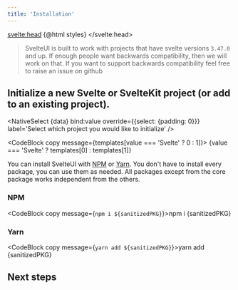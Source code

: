 ```yaml
---
title: 'Installation'
---
```


<script>
    import { NativeSelect, CheckboxGroup, Center, Container } from '@svelteuidev/core'
	import { CodeBlock, MinorHeading, NextSteps } from 'components'

    const styles = `<style id='svelteui-inject-body' type='text/css'>.article>*:nth-child(3){margin-top:1rem!important;}<\/style>`;

    const data = ['Svelte', 'SvelteKit']
    const items = [
		{
			value: "@svelteuidev/core",
			label: "@svelteuidev/core"
		},
		{
			value: "@svelteuidev/actions",
			label: "@svelteuidev/actions"
		},
		{
			value: "@svelteuidev/utilities",
			label: "@svelteuidev/utilities"
		},
		{
			value: "@svelteuidev/motion",
			label: "@svelteuidev/motion"
		},
		{
			value: "@svelteuidev/prism",
			label: "@svelteuidev/prism"
		}
	];


	let packages = ["@svelteuidev/core", "@svelteuidev/actions"];
	let templates = ["npx degit sveltejs/template my-svelte-project", "npm init svelte@next my-app"]
    $: value = 'Svelte'
	$: sanitizedPKG = packages.join(' ')
</script>

<svelte:head>
{@html styles}
</svelte:head>

<MinorHeading />

> SvelteUI is built to work with projects that have svelte versions `3.47.0` and up. If enough people want backwards compatibility, then we will work on that. If you want to support backwards compatibility feel free to raise an issue on github

## **Initialize a new Svelte or SvelteKit project (or add to an existing project).**

<NativeSelect
{data}
bind:value
override={{select: {padding: 0}}}
label='Select which project you would like to initialize'
/>

<CodeBlock copy message={templates[value === 'Svelte' ? 0 : 1]}>
{value === 'Svelte' ? templates[0] : templates[1]}
</CodeBlock>

You can install SvelteUI with [NPM](https://npmjs.com) or [Yarn](https://yarnpkg.com). You don't have to install every package, you can use them as needed. All packages except from the core package works independent from the others.

<Center override={{bc: '$blue100', padding: '$10 $4'}}>
    <CheckboxGroup
	 	items={items} 
	 	bind:value={packages} 
	 	label={"Choose your packages"} 
	 />
</Center>

### NPM

<CodeBlock copy message={`npm i ${sanitizedPKG}`}>npm i {sanitizedPKG}</CodeBlock>

### Yarn

<CodeBlock copy message={`yarn add ${sanitizedPKG}`}>yarn add {sanitizedPKG}</CodeBlock>

## Next steps

<NextSteps />
